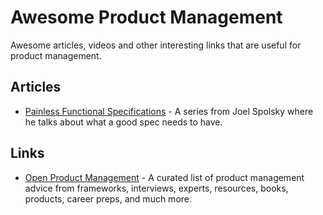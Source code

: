 
# Awesome Product Management

Awesome articles, videos and other interesting links that are useful for product management.

Articles
--

- [Painless Functional Specifications](https://www.joelonsoftware.com/2000/10/02/painless-functional-specifications-part-1-why-bother/) - A series from Joel Spolsky where he talks about what a good spec needs to have.


Links
--

- [Open Product Management](https://github.com/ProductHired/open-product-management) - A curated list of product management advice from frameworks, interviews, experts, resources, books, products, career preps, and much more. 


